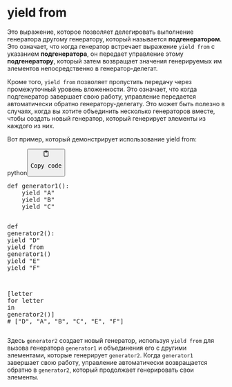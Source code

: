 <h1>yield from</h1>
<p>Это выражение, которое позволяет делегировать выполнение
генератора другому генератору, который называется <strong>подгенератором</strong>. 
Это означает, что когда генератор встречает выражение <code>yield from</code> с указанием <strong>подгенератора</strong>,
он передает управление этому <strong>подгенератору</strong>, 
который затем возвращает значения генерируемых им элементов непосредственно в генератор-делегат.</p>
<p>Кроме того, <code>yield from</code> позволяет пропустить передачу через промежуточный уровень вложенности. 
Это означает, что когда подгенератор завершает свою работу, управление передается автоматически обратно генератору-делегату. 
Это может быть полезно в случаях, когда вы хотите объединить несколько генераторов вместе,
чтобы создать новый генератор, который генерирует элементы из каждого из них.</p>
<p>Вот пример, который демонстрирует использование yield from:</p>
<div class="code-element"><div class="lang-line"><text>python</text><button class="copy-button" onclick="copyCode(this)"><svg aria-hidden="true" xmlns="http://www.w3.org/2000/svg" width="16" height="16" fill="none" viewBox="0 0 24 24"><path stroke="currentColor" stroke-linecap="round" stroke-linejoin="round" stroke-width="2" d="M15 4h3a1 1 0 0 1 1 1v15a1 1 0 0 1-1 1H6a1 1 0 0 1-1-1V5a1 1 0 0 1 1-1h3m0 3h6m-5-4v4h4V3h-4Z"/></svg><pre>Copy code</pre></button></div><div class="code"><div class="highlight"><pre><span></span><span class="k">def</span> <span class="nf">generator1</span><span class="p">():</span>
    <span class="k">yield</span> <span class="s2">&quot;A&quot;</span>
    <span class="k">yield</span> <span class="s2">&quot;B&quot;</span>
    <span class="k">yield</span> <span class="s2">&quot;C&quot;</span>

<span class="k">def</span> <span class="nf">generator2</span><span class="p">():</span>
    <span class="k">yield</span> <span class="s2">&quot;D&quot;</span>
    <span class="k">yield from</span> <span class="n">generator1</span><span class="p">()</span>
    <span class="k">yield</span> <span class="s2">&quot;E&quot;</span>
    <span class="k">yield</span> <span class="s2">&quot;F&quot;</span>

<span class="p">[</span><span class="n">letter</span> <span class="k">for</span> <span class="n">letter</span> <span class="ow">in</span> <span class="n">generator2</span><span class="p">()]</span>
<span class="c1"># [&quot;D&quot;, &quot;A&quot;, &quot;B&quot;, &quot;C&quot;, &quot;E&quot;, &quot;F&quot;]</span>
</pre></div></div></div>

<p>Здесь <code>generator2</code> создает новый генератор, используя <code>yield from</code> 
для вызова генератора <code>generator1</code> и объединения его с другими элементами, которые генерирует <code>generator2</code>. 
Когда <code>generator1</code> завершает свою работу, управление автоматически возвращается обратно в <code>generator2</code>,
который продолжает генерировать свои элементы.</p>